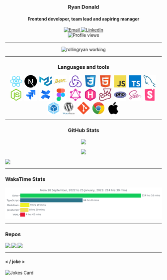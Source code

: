 <div align="center">  
  <h3>Ryan Donald</h3>
  <h4>Frontend developer, team lead and aspiring manager</h4>

  <a href="mailto:ryan@rollingcreative.co.za" title="Email" target="_blank">
    <img src="https://img.shields.io/badge/Email-white?style=for-the-badge&logo=gmail&logoColor=red" alt="Email"/>
  </a>
  
  <a href="https://www.linkedin.com/in/ryan-donald-72090414/" title="Linkedin" target="_blank">
    <img src="https://img.shields.io/badge/LinkedIn-blue?style=for-the-badge&logo=linkedin&logoColor=white" alt="LinkedIn"/>
  </a>
  
  <div>
    <img src="https://komarev.com/ghpvc/?username=rollingryan&style=flat-square&color=orange" alt="Profile views"/>
  </div>
  
  <hr />
  
  <img alt="rollingryan working" src="https://cdn.dribbble.com/users/1708950/screenshots/4188877/developer_med.gif" />
  
  <hr />
 
  <h3>Languages and tools</h3>
 
  <div>
    <img src="https://github.com/devicons/devicon/blob/master/icons/react/react-original.svg" alt="React" title="React" width="40" height="40"/>&nbsp;
    <img src="https://github.com/devicons/devicon/blob/master/icons/nextjs/nextjs-original.svg" alt="NextJS" title="NextJS" width="40" height="40"/>&nbsp;
    <img src="https://github.com/devicons/devicon/blob/master/icons/materialui/materialui-original.svg" alt="Material UI" title="Material UI" width="40" height="40"/>&nbsp;
    <img src="https://github.com/devicons/devicon/blob/master/icons/babel/babel-original.svg" alt="Babel" title="Babel" width="40" height="40"/>&nbsp;
    <img src="https://github.com/devicons/devicon/blob/master/icons/redux/redux-original.svg" alt="Redux" title="Redux" width="40" height="40"/>&nbsp;
    <img src="https://github.com/devicons/devicon/blob/master/icons/css3/css3-original.svg" alt="CSS" title="CSS" width="40" height="40"/>&nbsp;
    <img src="https://github.com/devicons/devicon/blob/master/icons/html5/html5-original.svg" alt="HTML" title="HTML" width="40" height="40"/>&nbsp;
    <img src="https://github.com/devicons/devicon/blob/master/icons/javascript/javascript-original.svg" alt="JavaScript" title="JavaScript" width="40" height="40"/>&nbsp;
		<img src="https://github.com/devicons/devicon/blob/master/icons/typescript/typescript-original.svg" alt="Typescript" title="Typescript" width="40" height="40"/>&nbsp;
    <img src="https://github.com/devicons/devicon/blob/master/icons/mysql/mysql-original.svg" alt="MySQL" title="MySQL" width="40" height="40"/>&nbsp;
    <img src="https://github.com/devicons/devicon/blob/master/icons/nodejs/nodejs-original.svg" alt="NodeJS" title="NodeJS" width="40" height="40"/>&nbsp;
    <img src="https://github.com/devicons/devicon/blob/master/icons/jira/jira-original.svg" alt="Jira" title="Jira" width="40" height="40"/>&nbsp;
    <img src="https://github.com/devicons/devicon/blob/master/icons/confluence/confluence-original.svg" alt="Confluence" title="Confluence" width="40" height="40"/>&nbsp;
    <img src="https://github.com/devicons/devicon/blob/master/icons/figma/figma-original.svg" alt="Figma" title="Figma" width="40" height="40"/>&nbsp;
    <img src="https://github.com/devicons/devicon/blob/master/icons/graphql/graphql-plain.svg" alt="GraphQL" title="GraphQL" width="40" height="40"/>&nbsp;
    <img src="https://github.com/devicons/devicon/blob/master/icons/hugo/hugo-original.svg" alt="Hugo" title="Hugo" width="40" height="40"/>&nbsp;
    <img src="https://github.com/devicons/devicon/blob/master/icons/jest/jest-plain.svg" alt="Jest" title="Jest" width="40" height="40"/>&nbsp;
    <img src="https://github.com/devicons/devicon/blob/master/icons/php/php-original.svg" alt="php" title="php" width="40" height="40"/>&nbsp;
    <img src="https://github.com/devicons/devicon/blob/master/icons/sass/sass-original.svg" alt="SASS" title="SASS" width="40" height="40"/>&nbsp;
    <img src="https://github.com/devicons/devicon/blob/master/icons/storybook/storybook-original.svg" alt="Storybook" title="Storybook" width="40" height="40"/>&nbsp;
    <img src="https://github.com/devicons/devicon/blob/master/icons/webpack/webpack-original.svg" alt="Webpack" title="Webpack" width="40" height="40"/>&nbsp;
    <img src="https://github.com/devicons/devicon/blob/master/icons/wordpress/wordpress-original.svg" alt="WordPress" title="WordPress" width="40" height="40"/>&nbsp;
    <img src="https://github.com/devicons/devicon/blob/master/icons/git/git-original.svg" alt="Git" title="Git" width="40" height="40"/>&nbsp;
    <img src="https://github.com/devicons/devicon/blob/master/icons/chrome/chrome-original.svg" alt="Chrome" title="Chrome" width="40" height="40"/>&nbsp;
    <img src="https://github.com/devicons/devicon/blob/master/icons/apple/apple-original.svg" alt="Apple" title="Apple" width="40" height="40"/>
  </div>
  
  <hr />
  
  <h3>GitHub Stats</h3>
 
  <img align="center" src="https://readme-stats-eta-dun.vercel.app/api?username=rollingryan&count_private=true&hide=stars,contribs&show_icons=true&theme=solarized-dark&hide_border=true&custom_title=GitHub%20stats" />
  
  <a href="https://git.io/streak-stats"><img align="center" src="https://github-readme-streak-stats.herokuapp.com?user=rollingryan&theme=solarized-dark&hide_border=true&border_radius=6&date_format=j%20M%5B%20Y%5D&mode=weekly&fire=DD4A16"/></a>
  </div>

  <div><img align="center" src="https://readme-stats-eta-dun.vercel.app/api/top-langs/?username=rollingryan&theme=solarized-dark&hide_border=true&layout=compact" /></div>
	
  <hr />
	
  <h3>WakaTime Stats</h3>
	
  <img align="center" src="https://github.com/rollingryan/rollingryan/blob/main/images/stat.svg" alt="WakaTime stats" />

  <hr />
  
  <h3>Repos</h3>

  <a href="[https://github.com/anuraghazra/github-readme-stats](https://github.com/rollingryan/next-countries)">
    <img align="center" src="https://readme-stats-eta-dun.vercel.app/api/pin/?username=rollingryan&repo=next-countries&theme=solarized-dark&hide_border=true" />
  </a>

  <a href="[https://github.com/anuraghazra/github-readme-stats](https://github.com/rollingryan/vt-test)">
    <img align="center" src="https://readme-stats-eta-dun.vercel.app/api/pin/?username=rollingryan&repo=vt&theme=solarized-dark&hide_border=true" />
  </a>
  
  <a href="[https://github.com/anuraghazra/github-readme-stats](https://github.com/rollingryan/add-people)">
    <img align="center" src="https://readme-stats-eta-dun.vercel.app/api/pin/?username=rollingryan&repo=add-people&theme=solarized-dark&hide_border=true" />
  </a>
	
  <hr />
	
  <h4>
    <span><
      <span>/</span>
    </span>
    joke
    <span>></span>
  </h4>
  <img src="https://readme-jokes.vercel.app/api?hideBorder&theme=solarized-dark" alt="Jokes Card" />
</div>
